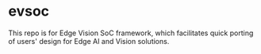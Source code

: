 # evsoc
This repo is for Edge Vision SoC framework, which facilitates quick porting of users' design for Edge AI and Vision solutions.
